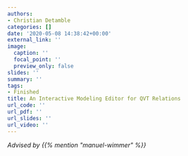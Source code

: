 ```yaml
---
authors:
- Christian Detamble
categories: []
date: '2020-05-08 14:38:42+00:00'
external_link: ''
image:
  caption: ''
  focal_point: ''
  preview_only: false
slides: ''
summary: ''
tags:
- Finished
title: An Interactive Modeling Editor for QVT Relations
url_code: ''
url_pdf: ''
url_slides: ''
url_video: ''
---
```




*Advised by {{% mention "manuel-wimmer" %}}*
